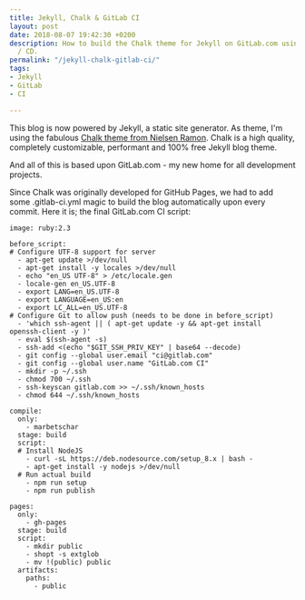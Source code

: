```yaml
---
title: Jekyll, Chalk & GitLab CI
layout: post
date: 2018-08-07 19:42:30 +0200
description: How to build the Chalk theme for Jekyll on GitLab.com using GitLab CI
  / CD.
permalink: "/jekyll-chalk-gitlab-ci/"
tags:
- Jekyll
- GitLab
- CI

---
```

This blog is now powered by Jekyll, a static site generator. As theme, I'm using the fabulous [Chalk theme from Nielsen Ramon](https://github.com/nielsenramon/chalk). Chalk is a high quality, completely customizable, performant and 100% free Jekyll blog theme.

And all of this is based upon GitLab.com - my new home for all development projects.

Since Chalk was originally developed for GitHub Pages, we had to add some .gitlab-ci.yml magic to build the blog automatically upon every commit. Here it is; the final GitLab.com CI script:

    image: ruby:2.3
    
    before_script:
    # Configure UTF-8 support for server
      - apt-get update >/dev/null
      - apt-get install -y locales >/dev/null
      - echo "en_US UTF-8" > /etc/locale.gen
      - locale-gen en_US.UTF-8
      - export LANG=en_US.UTF-8
      - export LANGUAGE=en_US:en
      - export LC_ALL=en_US.UTF-8
    # Configure Git to allow push (needs to be done in before_script)
      - 'which ssh-agent || ( apt-get update -y && apt-get install openssh-client -y )'
      - eval $(ssh-agent -s)
      - ssh-add <(echo "$GIT_SSH_PRIV_KEY" | base64 --decode)
      - git config --global user.email "ci@gitlab.com"
      - git config --global user.name "GitLab.com CI"
      - mkdir -p ~/.ssh
      - chmod 700 ~/.ssh
      - ssh-keyscan gitlab.com >> ~/.ssh/known_hosts
      - chmod 644 ~/.ssh/known_hosts
    
    compile:
      only:
        - marbetschar
      stage: build
      script:
      # Install NodeJS
        - curl -sL https://deb.nodesource.com/setup_8.x | bash -
        - apt-get install -y nodejs >/dev/null
      # Run actual build
        - npm run setup
        - npm run publish
    
    pages:
      only:
        - gh-pages
      stage: build
      script:
        - mkdir public
        - shopt -s extglob
        - mv !(public) public
      artifacts:
        paths:
          - public